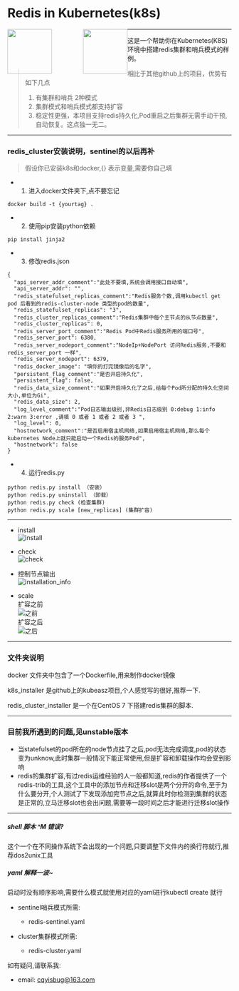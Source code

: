 # Redis in Kubernetes(k8s)


<img src="https://github.com/marscqy/redis-in-k8s/blob/master/images/k8s-logo.png" width="100px" style="float:left" /><img src="https://github.com/marscqy/redis-in-k8s/blob/master/images/redis-logo.jpg" width="100px" style="margin-left:70px;float:left"/>

-----

这是一个帮助你在Kubernetes(K8S)环境中搭建redis集群和哨兵模式的样例。

> 相比于其他github上的项目，优势有如下几点
> 1. 有集群和哨兵 2种模式  
> 2. 集群模式和哨兵模式都支持扩容  
> 3. 稳定性更强，本项目支持redis持久化,Pod重启之后集群无需手动干预,自动恢复。这点独一无二。

-----

### redis_cluster安装说明，sentinel的以后再补

>假设你已安装k8s和docker,{} 表示变量,需要你自己填

- 1. 进入docker文件夹下,点不要忘记
```
docker build -t {yourtag} .  
```

- 2. 使用pip安装python依赖
```
pip install jinja2
```

- 3. 修改redis.json
```
{
  "api_server_addr_comment":"此处不要填,系统会调用接口自动填",
  "api_server_addr": "",
  "redis_statefulset_replicas_comment":"Redis服务个数,调用kubectl get pod 后看到的redis-cluster-node 类型的pod的数量",
  "redis_statefulset_replicas": "3",
  "redis_cluster_replicas_comment":"Redis集群中每个主节点的从节点数量",
  "redis_cluster_replicas": 0,
  "redis_server_port_comment":"Redis Pod中Redis服务所用的端口号",
  "redis_server_port": 6380,
  "redis_server_nodeport_comment":"NodeIp+NodePort 访问Redis服务,不要和redis_server_port 一样",
  "redis_server_nodeport": 6379,
  "redis_docker_image": "填你的打完镜像后的名字",
  "persistent_flag_comment":"是否开启持久化",
  "persistent_flag": false,
  "redis_data_size_comment":"如果开启持久化了之后,给每个Pod所分配的持久化空间大小,单位为Gi",
  "redis_data_size": 2,
  "log_level_comment":"Pod日志输出级别,非Redis日志级别 0:debug 1:info 2:warn 3:error ,请填 0 或者 1 或者 2 或者 3 ",
  "log_level": 0,
  "hostnetwork_comment":"是否启用宿主机网络,如果启用宿主机网络,那么每个kubernetes Node上就只能启动一个Redis的服务Pod",
  "hostnetwork": false
}

```

- 4. 运行redis.py
```
python redis.py install （安装）
python redis.py uninstall （卸载）
python redis.py check (检查集群)
python redis.py scale [new_replicas] (集群扩容)

```


-----

- install  
![install](https://raw.githubusercontent.com/marscqy/redis-in-k8s/master/images/install.jpg)

- check  
![check](https://raw.githubusercontent.com/marscqy/redis-in-k8s/master/images/check.jpg)

- 控制节点输出  
![installation_info](https://raw.githubusercontent.com/marscqy/redis-in-k8s/master/images/install_info.jpg)

- scale  
扩容之前  
![之前](https://raw.githubusercontent.com/marscqy/redis-in-k8s/master/images/pre_scale.jpg)  
扩容之后  
![之后](https://raw.githubusercontent.com/marscqy/redis-in-k8s/master/images/after_sacle.jpg)

-----
### 文件夹说明

docker 文件夹中包含了一个Dockerfile,用来制作docker镜像

k8s_installer 是github上的kubeasz项目,个人感觉写的很好,推荐一下.

redis_cluster_installer 是一个在CentOS 7 下搭建redis集群的脚本.


-----

### 目前我所遇到的问题,见unstable版本

- 当statefulset的pod所在的node节点挂了之后,pod无法完成调度,pod的状态变为unknow,此时集群一般情况下能正常使用,但是扩容和卸载操作均会受到影响
- redis的集群扩容,有过redis运维经验的人一般都知道,redis的作者提供了一个redis-trib的工具,这个工具中的添加节点和迁移slot是两个分开的命令,至于为什么要分开,个人测试了下发现添加完节点之后,就算此时你检测到集群的状态是正常的,立马迁移slot也会出问题,需要等一段时间之后才能进行迁移slot操作

-----

#####  shell 脚本 ^M 错误?
这个一个在不同操作系统下会出现的一个问题,只要调整下文件内的换行符就行,推荐dos2unix工具


#####  yaml 解释一波~

启动时没有顺序影响,需要什么模式就使用对应的yaml进行kubectl create 就行  

- sentinel哨兵模式所需: 
    - redis-sentinel.yaml

- cluster集群模式所需:
    - redis-cluster.yaml


如有疑问,请联系我:  
- email: cqyisbug@163.com  
